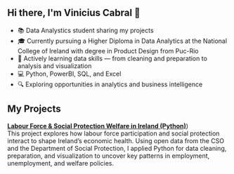 ## Hi there, I'm Vinicius Cabral 👋

- 📚 Data Analystics student sharing my projects
- 🎓 Currently pursuing a Higher Diploma in Data Analytics at the National College of Ireland with degree in Product Design from Puc-Rio
- 🌱 Actively learning data skills — from cleaning and preparation to analysis and visualization
- 💻 Python, PowerBI, SQL, and Excel
- 🔍 Exploring opportunities in analytics and business intelligence

## My Projects
[**Labour Force & Social Protection Welfare in Ireland (Python)**](https://github.com/vinikcabral/Labour-Force-Social-Welfare-in-Ireland-PYTHON))<br>
This project explores how labour force participation and social protection interact to shape Ireland’s economic health. Using open data from the CSO and the Department of Social Protection, I applied Python for data cleaning, preparation, and visualization to uncover key patterns in employment, unemployment, and welfare policies.
<!--
**vinikcabral/vinikcabral** is a ✨ _special_ ✨ repository because its `README.md` (this file) appears on your GitHub profile.

Here are some ideas to get you started:

- 🔭 I’m currently working on ...
- 🌱 I’m currently learning ...
- 👯 I’m looking to collaborate on ...
- 🤔 I’m looking for help with ...
- 💬 Ask me about ...
- 📫 How to reach me: ...
- 😄 Pronouns: ...
- ⚡ Fun fact: ...
-->
